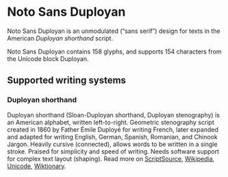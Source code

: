 
# Noto Sans Duployan

Noto Sans Duployan is an unmodulated (“sans serif”) design for texts in the American _Duployan shorthand_ script. 

Noto Sans Duployan contains 158 glyphs, and supports 154 characters from the Unicode block Duployan.


## Supported writing systems


### Duployan shorthand

Duployan shorthand (Sloan-Duployan shorthand, Duployan stenography) is an American alphabet, written left-to-right. Geometric stenography script created in 1860 by Father Émile Duployé for writing French, later expanded and adapted for writing English, German, Spanish, Romanian, and Chinook Jargon. Heavily cursive (connected), allows words to be written in a single stroke. Praised for simplicity and speed of writing. Needs software support for complex text layout (shaping). Read more on [ScriptSource](https://scriptsource.org/scr/Dupl), [Wikipedia](https://en.wikipedia.org/wiki/ISO_15924:Dupl), [Unicode](https://www.unicode.org/versions/Unicode13.0.0/ch21.pdf#G27643), [Wiktionary](https://en.wiktionary.org/wiki/Category:Duployan_script).

